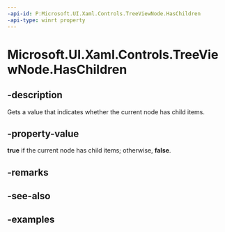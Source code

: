 ```yaml
---
-api-id: P:Microsoft.UI.Xaml.Controls.TreeViewNode.HasChildren
-api-type: winrt property
---
```


<!-- Property syntax.
public bool HasChildren { get; }
-->

# Microsoft.UI.Xaml.Controls.TreeViewNode.HasChildren

## -description

Gets a value that indicates whether the current node has child items.

## -property-value

**true** if the current node has child items; otherwise, **false**.

## -remarks

## -see-also

## -examples

